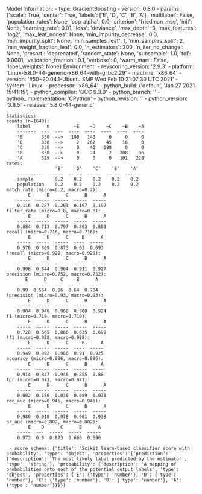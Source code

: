 Model Information:
	 - type: GradientBoosting
	 - version: 0.8.0
	 - params: {'scale': True, 'center': True, 'labels': ['E', 'D', 'C', 'B', 'A'], 'multilabel': False, 'population_rates': None, 'ccp_alpha': 0.0, 'criterion': 'friedman_mse', 'init': None, 'learning_rate': 0.01, 'loss': 'deviance', 'max_depth': 3, 'max_features': 'log2', 'max_leaf_nodes': None, 'min_impurity_decrease': 0.0, 'min_impurity_split': None, 'min_samples_leaf': 1, 'min_samples_split': 2, 'min_weight_fraction_leaf': 0.0, 'n_estimators': 300, 'n_iter_no_change': None, 'presort': 'deprecated', 'random_state': None, 'subsample': 1.0, 'tol': 0.0001, 'validation_fraction': 0.1, 'verbose': 0, 'warm_start': False, 'label_weights': None}
	Environment:
	 - revscoring_version: '2.9.3'
	 - platform: 'Linux-5.8.0-44-generic-x86_64-with-glibc2.29'
	 - machine: 'x86_64'
	 - version: '#50~20.04.1-Ubuntu SMP Wed Feb 10 21:07:30 UTC 2021'
	 - system: 'Linux'
	 - processor: 'x86_64'
	 - python_build: ('default', 'Jan 27 2021 15:41:15')
	 - python_compiler: 'GCC 9.3.0'
	 - python_branch: ''
	 - python_implementation: 'CPython'
	 - python_revision: ''
	 - python_version: '3.8.5'
	 - release: '5.8.0-44-generic'
	
	Statistics:
	counts (n=1649):
		label      n         ~E    ~D    ~C    ~B    ~A
		-------  ---  ---  ----  ----  ----  ----  ----
		'E'      330  -->   190   140     0     0     0
		'D'      330  -->     2   267    45    16     0
		'C'      330  -->     0    42   288     0     0
		'B'      330  -->     0    24     2   208    96
		'A'      329  -->     0     0     0   101   228
	rates:
		              'E'    'D'    'C'    'B'    'A'
		----------  -----  -----  -----  -----  -----
		sample        0.2    0.2    0.2    0.2    0.2
		population    0.2    0.2    0.2    0.2    0.2
	match_rate (micro=0.2, macro=0.2):
		    E      D      C      B      A
		-----  -----  -----  -----  -----
		0.116  0.287  0.203  0.197  0.197
	filter_rate (micro=0.8, macro=0.8):
		    E      D      C      B      A
		-----  -----  -----  -----  -----
		0.884  0.713  0.797  0.803  0.803
	recall (micro=0.716, macro=0.716):
		    E      D      C     B      A
		-----  -----  -----  ----  -----
		0.576  0.809  0.873  0.63  0.693
	!recall (micro=0.929, macro=0.929):
		    E      D      C      B      A
		-----  -----  -----  -----  -----
		0.998  0.844  0.964  0.911  0.927
	precision (micro=0.752, macro=0.752):
		   E      D     C     B      A
		----  -----  ----  ----  -----
		0.99  0.564  0.86  0.64  0.704
	!precision (micro=0.93, macro=0.93):
		    E      D      C      B      A
		-----  -----  -----  -----  -----
		0.904  0.946  0.968  0.908  0.924
	f1 (micro=0.719, macro=0.719):
		    E      D      C      B      A
		-----  -----  -----  -----  -----
		0.728  0.665  0.866  0.635  0.699
	!f1 (micro=0.928, macro=0.928):
		    E      D      C     B      A
		-----  -----  -----  ----  -----
		0.949  0.892  0.966  0.91  0.925
	accuracy (micro=0.886, macro=0.886):
		    E      D      C      B     A
		-----  -----  -----  -----  ----
		0.914  0.837  0.946  0.855  0.88
	fpr (micro=0.071, macro=0.071):
		    E      D      C      B      A
		-----  -----  -----  -----  -----
		0.002  0.156  0.036  0.089  0.073
	roc_auc (micro=0.945, macro=0.945):
		    E      D      C      B      A
		-----  -----  -----  -----  -----
		0.989  0.918  0.978  0.901  0.938
	pr_auc (micro=0.802, macro=0.802):
		    E    D      C      B      A
		-----  ---  -----  -----  -----
		0.973  0.8  0.873  0.666  0.696
	
	 - score_schema: {'title': 'Scikit learn-based classifier score with probability', 'type': 'object', 'properties': {'prediction': {'description': 'The most likely label predicted by the estimator', 'type': 'string'}, 'probability': {'description': 'A mapping of probabilities onto each of the potential output labels', 'type': 'object', 'properties': {'E': {'type': 'number'}, 'D': {'type': 'number'}, 'C': {'type': 'number'}, 'B': {'type': 'number'}, 'A': {'type': 'number'}}}}}


